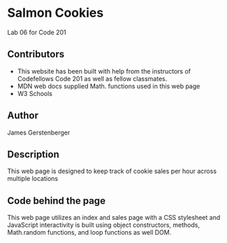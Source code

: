 # Salmon Cookies
Lab 06 for Code 201

## Contributors
* This website has been built with help from the instructors of Codefellows Code 201 as well as fellow classmates.
* MDN web docs supplied Math. functions used in this web page
* W3 Schools

## Author
James Gerstenberger

## Description
This web page is designed to keep track of cookie sales per hour across multiple locations

## Code behind the page
This web page utilizes an index and sales page with a CSS stylesheet and JavaScript interactivity is built using object constructors, methods, Math.random functions, and loop functions as well DOM.